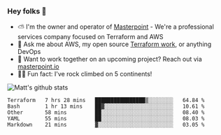 

### Hey folks 👋

- ⛅️ I'm the owner and operator of [Masterpoint](https://masterpoint.io) - We're a professional services company focused on Terraform and AWS
- 💬 Ask me about AWS, my open source [Terraform work](https://github.com/masterpointio?q=terraform&type=&language=hcl), or anything DevOps
- 🔨 Want to work together on an upcoming project? Reach out via [masterpoint.io](https://masterpoint.io)
- 🧗‍♂️ Fun fact: I've rock climbed on 5 continents! 


![Matt's github stats](https://github-readme-stats.vercel.app/api?username=Gowiem&count_private=true&theme=cobalt&show_icons=true)

<!--START_SECTION:waka-->
```text
Terraform   7 hrs 28 mins   ████████████████▒░░░░░░░░   64.84 % 
Bash        1 hr 13 mins    ██▓░░░░░░░░░░░░░░░░░░░░░░   10.61 % 
Other       58 mins         ██░░░░░░░░░░░░░░░░░░░░░░░   08.40 % 
YAML        55 mins         ██░░░░░░░░░░░░░░░░░░░░░░░   08.03 % 
Markdown    21 mins         ▓░░░░░░░░░░░░░░░░░░░░░░░░   03.05 % 
```
<!--END_SECTION:waka-->
